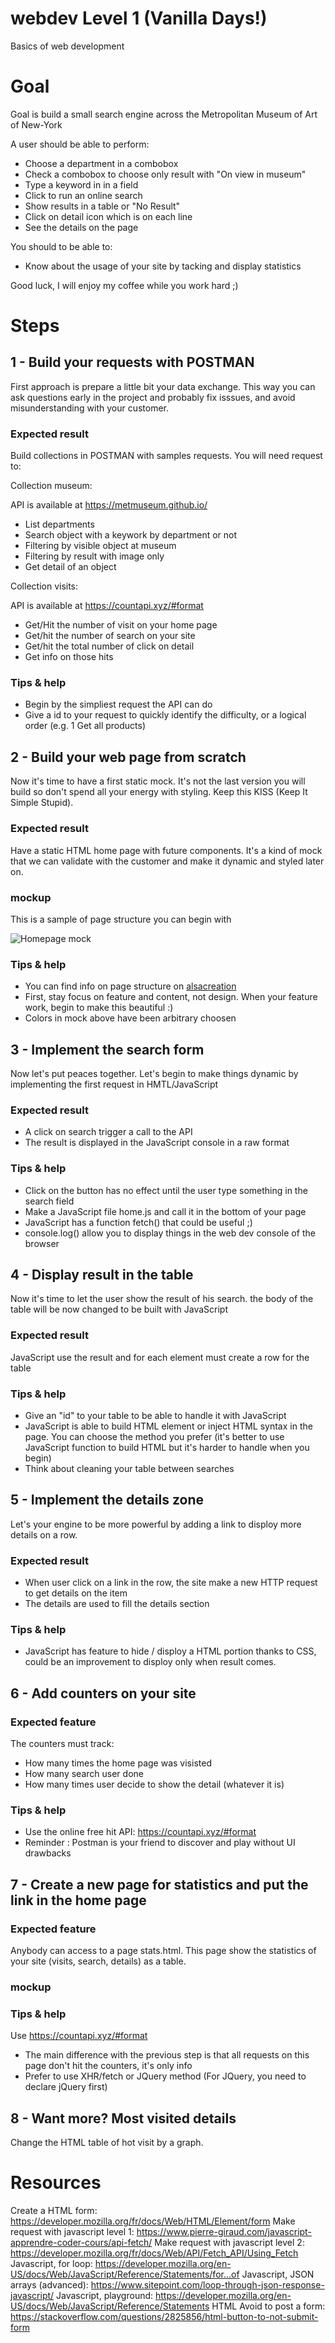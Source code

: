 # webdev Level 1 (Vanilla Days!)

Basics of web development

# Goal

Goal is build a small search engine across the Metropolitan Museum of Art of New-York

A user should be able to perform:

- Choose a department in a combobox
- Check a combobox to choose only result with "On view in museum"
- Type a keyword in in a field
- Click to run an online search
- Show results in a table or "No Result" 
- Click on detail icon which is on each line
- See the details on the page 

You should to be able to:

- Know about the usage of your site by tacking and display statistics


Good luck, I will enjoy my coffee while you work hard ;)

# Steps

## 1 - Build your requests with POSTMAN

First approach is prepare a little bit your data exchange. This way you can ask questions early in the project and probably fix isssues, and avoid misunderstanding with your customer.

### Expected result

Build collections in POSTMAN with samples requests. You will need request to:

Collection museum:

API is available at https://metmuseum.github.io/

- List departments
- Search object with a keywork by department or not
- Filtering by visible object at museum
- Filtering by result with image only 
- Get detail of an object

Collection visits:

API is available at https://countapi.xyz/#format

- Get/Hit the number of visit on your home page
- Get/hit the number of search on your site
- Get/hit the total number of click on detail 
- Get info on those hits
### Tips & help

- Begin by the simpliest request the API can do
- Give a id to your request to quickly identify the difficulty, or a logical order (e.g. 1 Get all products)

## 2 - Build your web page from scratch

Now it's time to have a first static mock. It's not the last version you will build so don't spend all your energy with styling. Keep this KISS (Keep It Simple Stupid).

### Expected result

Have a static HTML home page with future components. It's a kind of mock that we can validate with the customer and make it dynamic and styled later on.

### mockup

This is a sample of page structure you can begin with

![Homepage mock](docs/img/home_mock.png)

### Tips & help

- You can find info on page structure on [alsacreation](https://www.alsacreations.com/article/lire/1376-html5-section-article-nav-header-footer-aside.html)
- First, stay focus on feature and content, not design. When your feature work, begin to make this beautiful :)
- Colors in mock above have been arbitrary choosen 

## 3 - Implement the search form

Now let's put peaces together. Let's begin to make things dynamic by implementing the first request in HMTL/JavaScript

### Expected result

- A click on search trigger a call to the API
- The result is displayed in the JavaScript console in a raw format

### Tips & help

- Click on the button has no effect until the user type something in the search field
- Make a JavaScript file home.js and call it in the bottom of your page
- JavaScript has a function fetch() that could be useful ;)
- console.log() allow you to display things in the web dev console of the browser

## 4 - Display result in the table

Now it's time to let the user show the result of his search. the body of the table will be now changed to be built with JavaScript

### Expected result

JavaScript use the result and for each element must create a row for the table 

### Tips & help

- Give an "id" to your table to be able to handle it with JavaScript
- JavaScript is able to build HTML element or inject HTML syntax in the page. You can choose the method you prefer (it's better to use JavaScript function to build HTML but it's harder to handle when you begin)
- Think about cleaning your table between searches

## 5 - Implement the details zone

Let's your engine to be more powerful by adding a link to disploy more details on a row.

### Expected result

- When user click on a link in the row, the site make a new HTTP request to get details on the item
- The details are used to fill the details section

### Tips & help

- JavaScript has feature to hide / disploy a HTML portion thanks to CSS, could be an improvement to disploy only when result comes.

## 6 - Add counters on your site

### Expected feature

The counters must track:

- How many times the home page was visisted
- How many search user done
- How many times user decide to show the detail (whatever it is)

### Tips & help

- Use the online free hit API: https://countapi.xyz/#format
- Reminder : Postman is your friend to discover and play without UI drawbacks

## 7 - Create a new page for statistics and put the link in the home page

### Expected feature

Anybody can access to a page stats.html. This page show the statistics of your site (visits, search, details) as a table.

### mockup

### Tips & help

Use https://countapi.xyz/#format

- The main difference with the previous step is that all requests on this page don't hit the counters, it's only info
- Prefer to use XHR/fetch or JQuery method (For JQuery, you need to declare jQuery first)

## 8 - Want more? Most visited details

Change the HTML table of hot visit by a graph.

# Resources

Create a HTML form: https://developer.mozilla.org/fr/docs/Web/HTML/Element/form
Make request with javascript level 1: https://www.pierre-giraud.com/javascript-apprendre-coder-cours/api-fetch/
Make request with javascript level 2: https://developer.mozilla.org/fr/docs/Web/API/Fetch_API/Using_Fetch
Javascript, for loop: https://developer.mozilla.org/en-US/docs/Web/JavaScript/Reference/Statements/for...of
Javascript, JSON arrays (advanced): https://www.sitepoint.com/loop-through-json-response-javascript/
Javascript, playground: https://developer.mozilla.org/en-US/docs/Web/JavaScript/Reference/Statements
HTML Avoid to post a form: https://stackoverflow.com/questions/2825856/html-button-to-not-submit-form

